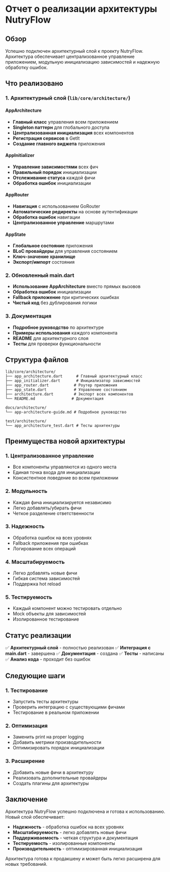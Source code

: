 # Отчет о реализации архитектуры NutryFlow

## Обзор

Успешно подключен архитектурный слой к проекту NutryFlow. Архитектура обеспечивает централизованное управление приложением, модульную инициализацию зависимостей и надежную обработку ошибок.

## Что реализовано

### 1. Архитектурный слой (`lib/core/architecture/`)

#### AppArchitecture
- **Главный класс** управления всем приложением
- **Singleton паттерн** для глобального доступа
- **Централизованная инициализация** всех компонентов
- **Регистрация сервисов** в GetIt
- **Создание главного виджета** приложения

#### AppInitializer
- **Управление зависимостями** всех фич
- **Правильный порядок** инициализации
- **Отслеживание статуса** каждой фичи
- **Обработка ошибок** инициализации

#### AppRouter
- **Навигация** с использованием GoRouter
- **Автоматические редиректы** на основе аутентификации
- **Обработка ошибок** навигации
- **Централизованное управление** маршрутами

#### AppState
- **Глобальное состояние** приложения
- **BLoC провайдеры** для управления состоянием
- **Ключ-значение хранилище**
- **Экспорт/импорт** состояния

### 2. Обновленный main.dart

- **Использование AppArchitecture** вместо прямых вызовов
- **Обработка ошибок** инициализации
- **Fallback приложение** при критических ошибках
- **Чистый код** без дублирования логики

### 3. Документация

- **Подробное руководство** по архитектуре
- **Примеры использования** каждого компонента
- **README** для архитектурного слоя
- **Тесты** для проверки функциональности

## Структура файлов

```
lib/core/architecture/
├── app_architecture.dart      # Главный архитектурный класс
├── app_initializer.dart       # Инициализатор зависимостей
├── app_router.dart           # Роутер приложения
├── app_state.dart            # Управление состоянием
├── architecture.dart         # Экспорт всех компонентов
└── README.md                # Документация

docs/architecture/
└── app-architecture-guide.md # Подробное руководство

test/architecture/
└── app_architecture_test.dart # Тесты архитектуры
```

## Преимущества новой архитектуры

### 1. Централизованное управление
- Все компоненты управляются из одного места
- Единая точка входа для инициализации
- Консистентное поведение во всем приложении

### 2. Модульность
- Каждая фича инициализируется независимо
- Легко добавлять/убирать фичи
- Четкое разделение ответственности

### 3. Надежность
- Обработка ошибок на всех уровнях
- Fallback приложения при ошибках
- Логирование всех операций

### 4. Масштабируемость
- Легко добавлять новые фичи
- Гибкая система зависимостей
- Поддержка hot reload

### 5. Тестируемость
- Каждый компонент можно тестировать отдельно
- Mock объекты для зависимостей
- Изолированное тестирование

## Статус реализации

✅ **Архитектурный слой** - полностью реализован
✅ **Интеграция с main.dart** - завершена
✅ **Документация** - создана
✅ **Тесты** - написаны
✅ **Анализ кода** - проходит без ошибок

## Следующие шаги

### 1. Тестирование
- Запустить тесты архитектуры
- Проверить интеграцию с существующими фичами
- Тестирование в реальном приложении

### 2. Оптимизация
- Заменить print на proper logging
- Добавить метрики производительности
- Оптимизировать порядок инициализации

### 3. Расширение
- Добавить новые фичи в архитектуру
- Реализовать дополнительные провайдеры
- Создать плагины для архитектуры

## Заключение

Архитектура NutryFlow успешно подключена и готова к использованию. Новый слой обеспечивает:

- **Надежность** - обработка ошибок на всех уровнях
- **Масштабируемость** - легко добавлять новые фичи
- **Поддерживаемость** - четкая структура и документация
- **Тестируемость** - изолированные компоненты
- **Производительность** - оптимизированная инициализация

Архитектура готова к продакшену и может быть легко расширена для новых требований.
